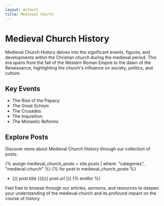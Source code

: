 ```yaml
---
layout: default
title: Medieval Church
---
```


# Medieval Church History

Medieval Church History delves into the significant events, figures, and developments within the Christian church during the medieval period. This era spans from the fall of the Western Roman Empire to the dawn of the Renaissance, highlighting the church's influence on society, politics, and culture.

## Key Events

- The Rise of the Papacy
- The Great Schism
- The Crusades
- The Inquisition
- The Monastic Reforms

## Explore Posts

Discover more about Medieval Church History through our collection of posts:

{% assign medieval_church_posts = site.posts | where: "categories", "medieval-church" %}
{% for post in medieval_church_posts %}
- [{{ post.title }}]({{ post.url }})
{% endfor %}

Feel free to browse through our articles, sermons, and resources to deepen your understanding of the medieval church and its profound impact on the course of history.
